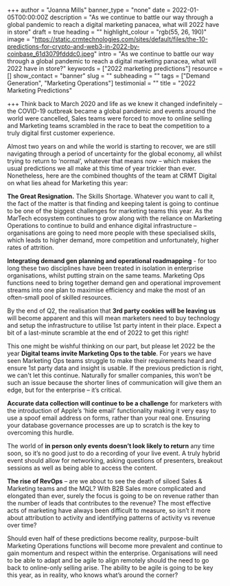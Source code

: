 +++
author = "Joanna Mills"
banner_type = "none"
date = 2022-01-05T00:00:00Z
description = "As we continue to battle our way through a global pandemic to reach a digital marketing panacea, what will 2022 have in store"
draft = true
heading = ""
highlight_colour = "rgb(55, 26, 190)"
image = "https://static.crmtechnologies.com/sites/default/files/the-10-predictions-for-crypto-and-web3-in-2022-by-coinbase_61d3079fdddc0.jpeg"
intro = "As we continue to battle our way through a global pandemic to reach a digital marketing panacea, what will 2022 have in store?"
keywords = ["2022 marketing predictions"]
resource = []
show_contact = "banner"
slug = ""
subheading = ""
tags = ["Demand Generation", "Marketing Operations"]
testimonial = ""
title = "2022 Marketing Predictions"

+++
Think back to March 2020 and life as we knew it changed indefinitely – the COVID-19 outbreak became a global pandemic and events around the world were cancelled, Sales teams were forced to move to online selling and Marketing teams scrambled in the race to beat the competition to a truly digital first customer experience.

Almost two years on and while the world is starting to recover, we are still navigating through a period of uncertainty for the global economy, all whilst trying to return to ‘normal’, whatever that means now – which makes the usual predictions we all make at this time of year trickier than ever. Nonetheless, here are the combined thoughts of the team at CRMT Digital on what lies ahead for Marketing this year:

**The Great Resignation.** The Skills Shortage. Whatever you want to call it, the fact of the matter is that finding and keeping talent is going to continue to be one of the biggest challenges for marketing teams this year. As the MarTech ecosystem continues to grow along with the reliance on Marketing Operations to continue to build and enhance digital infrastructure – organisations are going to need more people with these specialised skills, which leads to higher demand, more competition and unfortunately, higher rates of attrition.

**Integrating demand gen planning and operational roadmapping** - for too long these two disciplines have been treated in isolation in enterprise organisations, whilst putting strain on the same teams. Marketing Ops functions need to bring together demand gen and operational improvement streams into one plan to maximise efficiency and make the most of an often-small pool of skilled resources.

By the end of Q2, the realisation that **3rd party cookies will be leaving us** will become apparent and this will mean marketers need to buy technology and setup the infrastructure to utilise 1st party intent in their place. Expect a bit of a last-minute scramble at the end of 2022 to get this right!

This one might be wishful thinking on our part, but please let 2022 be the year **Digital teams invite Marketing Ops to the table**. For years we have seen Marketing Ops teams struggle to make their requirements heard and ensure 1st party data and insight is usable. If the previous prediction is right, we can't let this continue. Naturally for smaller companies, this won’t be such an issue because the shorter lines of communication will give them an edge, but for the enterprise – it’s critical.

**Accurate data collection will continue to be a challenge** for marketers with the introduction of Apple’s ‘hide email’ functionality making it very easy to use a spoof email address on forms, rather than your real one. Ensuring your database governance processes are up to scratch is the key to overcoming this hurdle.

The world of **in person only events doesn’t look likely to return** any time soon, so it’s no good just to do a recording of your live event. A truly hybrid event should allow for networking, asking questions of presenters, breakout sessions as well as being able to access the content.

**The rise of RevOps** – are we about to see the death of siloed Sales & Marketing teams and the MQL? With B2B Sales more complicated and elongated than ever, surely the focus is going to be on revenue rather than the number of leads that contributes to the revenue? The most effective acts of marketing have always been difficult to measure, so isn’t it more about attribution to activity and identifying patterns of activity vs revenue over time?

Should even half of these predictions become reality, purpose-built Marketing Operations functions will become more prevalent and continue to gain momentum and respect within the enterprise. Organisations will need to be able to adapt and be agile to align remotely should the need to go back to online-only selling arise. The ability to be agile is going to be key this year, as in reality, who knows what’s around the corner?